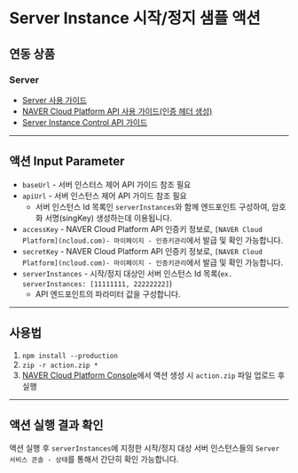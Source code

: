 # Server Instance 시작/정지 샘플 액션
## 연동 상품
### Server
+ [Server 사용 가이드](https://guide.ncloud-docs.com/docs/compute-server-virtualmachineserver-overview-vpc)
+ [NAVER Cloud Platform API 사용 가이드(인증 헤더 생성)](https://api.ncloud-docs.com/docs/common-ncpapi)
+ [Server Instance Control API 가이드](https://api.ncloud-docs.com/docs/compute-vserver-server-startserverinstances)

---
## 액션 Input Parameter
+ `baseUrl` - 서버 인스터스 제어 API 가이드 참조 필요
+ `apiUrl` - 서버 인스턴스 제어 API 가이드 참조 필요
  + 서버 인스턴스 Id 목록인 `serverInstances`와 함께 엔드포인트 구성하여, 암호화 서명(singKey) 생성하는데 이용됩니다.
+ `accessKey` - NAVER Cloud Platform API 인증키 정보로, `[NAVER Cloud Platform](ncloud.com)- 마이페이지 - 인증키관리`에서 발급 및 확인 가능합니다.
+ `secretKey` - NAVER Cloud Platform API 인증키 정보로, `[NAVER Cloud Platform](ncloud.com)- 마이페이지 - 인증키관리`에서 발급 및 확인 가능합니다.
+ `serverInstances` - 시작/정지 대상인 서버 인스턴스 Id 목록(`ex. serverInstances: [11111111, 22222222]`)
  + API 엔드포인트의 파라미터 값을 구성합니다.

---
## 사용법
1. `npm install --production`
2. `zip -r action.zip *`
3. [NAVER Cloud Platform Console](console.ncloud.com)에서 액션 생성 시 `action.zip` 파일 업로드 후 실행

---
## 액션 실행 결과 확인
액션 실행 후 `serverInstances`에 지정한 시작/정지 대상 서버 인스턴스들의 `Server 서비스 콘솔 - 상태`를 통해서 간단히 확인 가능합니다.